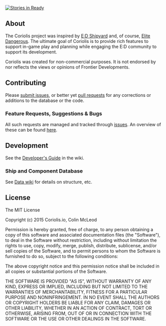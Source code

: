 [![Stories in Ready](https://badge.waffle.io/cmmcleod/coriolis.png?label=ready&title=Ready)](https://waffle.io/cmmcleod/coriolis)

## About

The Coriolis project was inspired by [E:D Shipyard](http://www.edshipyard.com/) and, of course, [Elite Dangerous](http://www.elitedangerous.com). The ultimate goal of Coriolis is to provide rich features to support in-game play and planning while engaging the E:D community to support its development.

Coriolis was created for non-commercial purposes. It is not endorsed by nor reflects the views or opinions of Frontier Developments.

## Contributing

Please [submit issues](https://github.com/cmmcleod/coriolis/issues), or better yet [pull requests](http://www.elitedangerous.com) for any corrections or additions to the database or the code.

### Feature Requests, Suggestions & Bugs

All such requests are managed and tracked through [issues](https://github.com/cmmcleod/coriolis/issues). An overview of these can be found [here](https://waffle.io/cmmcleod/coriolis).

## Development

See the [Developer's Guide](https://github.com/cmmcleod/coriolis/wiki/Developer's-Guide) in the wiki.


### Ship and Component Database

See [Data wiki](https://github.com/cmmcleod/coriolis/wiki/Database) for details on structure, etc.


## License

The MIT License

Copyright (c) 2015 Coriolis.io, Colin McLeod

Permission is hereby granted, free of charge, to any person obtaining a copy
of this software and associated documentation files (the "Software"), to deal
in the Software without restriction, including without limitation the rights
to use, copy, modify, merge, publish, distribute, sublicense, and/or sell
copies of the Software, and to permit persons to whom the Software is
furnished to do so, subject to the following conditions:

The above copyright notice and this permission notice shall be included in
all copies or substantial portions of the Software.

THE SOFTWARE IS PROVIDED "AS IS", WITHOUT WARRANTY OF ANY KIND, EXPRESS OR
IMPLIED, INCLUDING BUT NOT LIMITED TO THE WARRANTIES OF MERCHANTABILITY,
FITNESS FOR A PARTICULAR PURPOSE AND NONINFRINGEMENT. IN NO EVENT SHALL THE
AUTHORS OR COPYRIGHT HOLDERS BE LIABLE FOR ANY CLAIM, DAMAGES OR OTHER
LIABILITY, WHETHER IN AN ACTION OF CONTRACT, TORT OR OTHERWISE, ARISING FROM,
OUT OF OR IN CONNECTION WITH THE SOFTWARE OR THE USE OR OTHER DEALINGS IN
THE SOFTWARE.
